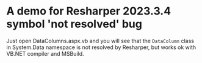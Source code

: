 # A demo for Resharper 2023.3.4 symbol 'not resolved' bug


Just open DataColumns.aspx.vb and you will see that the `DataColumn` class in System.Data namespace is not resolved by Resharper,
but works ok with VB.NET compiler and MSBuild.